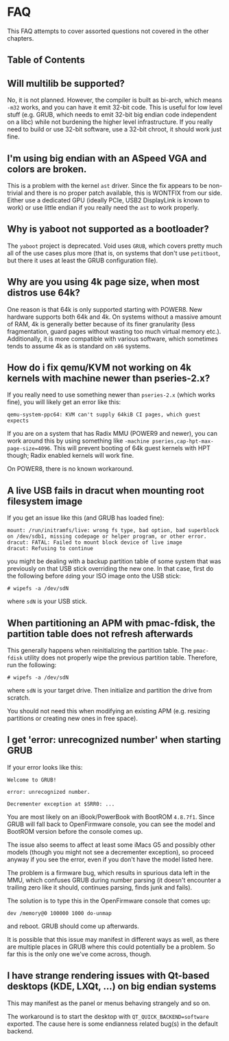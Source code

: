 # FAQ

This FAQ attempts to cover assorted questions not covered in the other chapters.

## Table of Contents

<!-- toc -->

## Will multilib be supported?  

No, it is not planned. However, the compiler is built as bi-arch, which
means `-m32` works, and you can have it emit 32-bit code. This is useful for
low level stuff (e.g. GRUB, which needs to emit 32-bit big endian code
independent on a libc) while not burdening the higher level infrastructure.
If you really need to build or use 32-bit software, use a 32-bit chroot, it
should work just fine.

## I'm using big endian with an ASpeed VGA and colors are broken.  

This is a problem with the kernel `ast` driver. Since the fix appears
to be non-trivial and there is no proper patch available, this is WONTFIX from
our side. Either use a dedicated GPU (ideally PCIe, USB2 DisplayLink is known
to work) or use little endian if you really need the `ast` to work properly.

## Why is yaboot not supported as a bootloader?

The `yaboot` project is deprecated. Void uses `GRUB`, which covers pretty much
all of the use cases plus more (that is, on systems that don't use `petitboot`,
but there it uses at least the GRUB configuration file).

## Why are you using 4k page size, when most distros use 64k?

One reason is that 64k is only supported starting with POWER8. New hardware
supports both 64k and 4k. On systems without a massive amount of RAM, 4k is
generally better because of its finer granularity (less fragmentation, guard
pages without wasting too much virtual memory etc.). Additionally, it is more
compatible with various software, which sometimes tends to assume 4k as is
standard on `x86` systems.

## How do i fix qemu/KVM not working on 4k kernels with machine newer than pseries-2.x?

If you really need to use something newer than `pseries-2.x` (which works fine),
you will likely get an error like this:

```
qemu-system-ppc64: KVM can't supply 64kiB CI pages, which guest expects
```

If you are on a system that has Radix MMU (POWER9 and newer), you can work
around this by using something like `-machine pseries,cap-hpt-max-page-size=4096`.
This will prevent booting of 64k guest kernels with HPT though; Radix enabled
kernels will work fine.

On POWER8, there is no known workaround.

## A live USB fails in dracut when mounting root filesystem image

If you get an issue like this (and GRUB has loaded fine):

```
mount: /run/initramfs/live: wrong fs type, bad option, bad superblock on /dev/sdb1, missing codepage or helper program, or other error.
dracut: FATAL: Failed to mount block device of live image
dracut: Refusing to continue
```

you might be dealing with a backup partition table of some system that was
previously on that USB stick overriding the new one. In that case, first do
the following before `dd`ing your ISO image onto the USB stick:

```
# wipefs -a /dev/sdN
```

where `sdN` is your USB stick.

## When partitioning an APM with pmac-fdisk, the partition table does not refresh afterwards

This generally happens when reinitializing the partition table. The `pmac-fdisk`
utility does not properly wipe the previous partition table. Therefore, run the
following:

```
# wipefs -a /dev/sdN
```

where `sdN` is your target drive. Then initialize and partition the drive from
scratch.

You should not need this when modifying an existing APM (e.g. resizing partitions
or creating new ones in free space).

## I get 'error: unrecognized number' when starting GRUB

If your error looks like this:

```
Welcome to GRUB!

error: unrecognized number.

Decrementer exception at $SRR0: ...
```

You are most likely on an iBook/PowerBook with BootROM `4.8.7f1`. Since GRUB
will fall back to OpenFirmware console, you can see the model and BootROM
version before the console comes up.

The issue also seems to affect at least some iMacs G5 and possibly other
models (though you might not see a decrementer exception), so proceed anyway
if you see the error, even if you don't have the model listed here.

The problem is a firmware bug, which results in spurious data left in the MMU,
which confuses GRUB during number parsing (it doesn't encounter a trailing
zero like it should, continues parsing, finds junk and fails).

The solution is to type this in the OpenFirmware console that comes up:

```
dev /memory@0 100000 1000 do-unmap
```

and reboot. GRUB should come up afterwards.

It is possible that this issue may manifest in different ways as well, as there
are multiple places in GRUB where this could potentially be a problem. So far
this is the only one we've come across, though.

## I have strange rendering issues with Qt-based desktops (KDE, LXQt, ...) on big endian systems

This may manifest as the panel or menus behaving strangely and so on.

The workaround is to start the desktop with `QT_QUICK_BACKEND=software`
exported. The cause here is some endianness related bug(s) in the default
backend.
